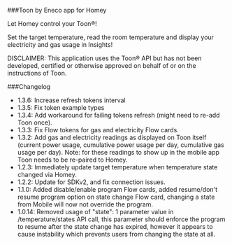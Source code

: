 ###Toon by Eneco app for Homey

Let Homey control your Toon®!

Set the target temperature, read the room temperature and display your electricity and gas usage in Insights!

DISCLAIMER: This application uses the Toon® API but has not been developed, certified or otherwise approved on behalf of or on the instructions of Toon.

###Changelog
- 1.3.6: Increase refresh tokens interval
- 1.3.5: Fix token example types
- 1.3.4: Add workaround for failing tokens refresh (might need to re-add Toon once).
- 1.3.3: Fix Flow tokens for gas and electricity Flow cards.
- 1.3.2: Add gas and electricity readings as displayed on Toon itself (current power usage, cumulative power usage per day, cumulative gas usage per day). Note: for these readings to show up in the mobile app Toon needs to be re-paired to Homey.
- 1.2.3: Immediately update target temperature when temperature state changed via Homey. 
- 1.2.2: Update for SDKv2, and fix connection issues.
- 1.1.0: Added disable/enable program Flow cards, added resume/don't resume program option on state change Flow card, changing a state from Mobile will now not override the program.
- 1.0.14: Removed usage of "state": 1 parameter value in /temperature/states API call, this parameter should enforce the program to resume after the state change has expired, however it appears to cause instability which prevents users from changing the state at all.